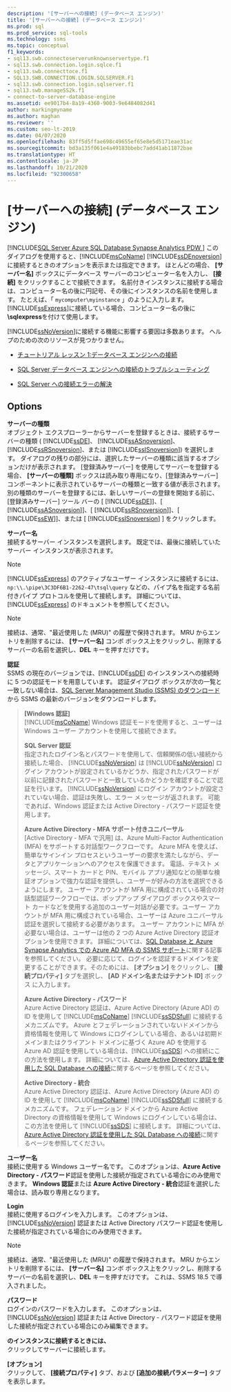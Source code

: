 ```yaml
---
description: '[サーバーへの接続] (データベース エンジン)'
title: '[サーバーへの接続] (データベース エンジン)'
ms.prod: sql
ms.prod_service: sql-tools
ms.technology: ssms
ms.topic: conceptual
f1_keywords:
- sql13.swb.connectoserverunknownservertype.f1
- sql13.swb.connection.login.sqlce.f1
- sql13.swb.connecttoce.f1
- SQL13.SWB.CONNECTION.LOGIN.SQLSERVER.F1
- sql13.swb.connection.login.sqlserver.f1
- sql13.swb.manageSS2k.f1
- connect-to-server-database-engine
ms.assetid: ee9017b4-8a19-4360-9003-9e6484082d41
author: markingmyname
ms.author: maghan
ms.reviewer: ''
ms.custom: seo-lt-2019
ms.date: 04/07/2020
ms.openlocfilehash: 83ff5d5ffae698c49655ef65e8e5d5171eae31ac
ms.sourcegitcommit: bd3a135f061e4a49183bbebc7add41ab11872bae
ms.translationtype: HT
ms.contentlocale: ja-JP
ms.lasthandoff: 10/21/2020
ms.locfileid: "92300658"
---
```

# <a name="connect-to-server-database-engine"></a>[サーバーへの接続] (データベース エンジン)

[!INCLUDE[SQL Server Azure SQL Database Synapse Analytics PDW ](../../includes/applies-to-version/sql-asdb-asdbmi-asa-pdw.md)]
このダイアログを使用すると、[!INCLUDE[msCoName](../../includes/msconame_md.md)] [!INCLUDE[ssDEnoversion](../../includes/ssdenoversion_md.md)] に接続するときのオプションを表示または指定できます。 ほとんどの場合、 **[サーバー名]** ボックスにデータベース サーバーのコンピューター名を入力し、 **[接続]** をクリックすることで接続できます。 名前付きインスタンスに接続する場合は、コンピューター名の後に円記号、その後にインスタンスの名前を使用します。 たとえば、「 `mycomputer\myinstance` 」のように入力します。 [!INCLUDE[ssExpress](../../includes/ssexpress_md.md)]に接続している場合、コンピューター名の後に **\sqlexpress**を付けて使用します。
  
[!INCLUDE[ssNoVersion](../../includes/ssnoversion-md.md)]に接続する機能に影響する要因は多数あります。 ヘルプのための次のリソースが見つかりません。

- [チュートリアル レッスン 1:データベース エンジンへの接続](../../relational-databases/lesson-1-connecting-to-the-database-engine.md)  

- [SQL Server データベース エンジンへの接続のトラブルシューティング](../../database-engine/configure-windows/troubleshoot-connecting-to-the-sql-server-database-engine.md)  

- [SQL Server への接続エラーの解決](https://support.microsoft.com/help/4009936/solving-connectivity-errors-to-sql-server)   
  
## <a name="options"></a>Options

**サーバーの種類**  
オブジェクト エクスプローラーからサーバーを登録するときは、接続するサーバーの種類 ( [!INCLUDE[ssDE](../../includes/ssde_md.md)]、 [!INCLUDE[ssASnoversion](../../includes/ssasnoversion_md.md)]、 [!INCLUDE[ssRSnoversion](../../includes/ssrsnoversion-md.md)]、または [!INCLUDE[ssISnoversion](../../includes/ssisnoversion-md.md)]) を選択します。 ダイアログの残りの部分には、選択したサーバーの種類に該当するオプションだけが表示されます。 [登録済みサーバー] を使用してサーバーを登録する場合、 **[サーバーの種類]** ボックスは読み取り専用になり、[登録済みサーバー] コンポーネントに表示されているサーバーの種類と一致する値が表示されます。 別の種類のサーバーを登録するには、新しいサーバーの登録を開始する前に、[登録済みサーバー] ツール バーの [ [!INCLUDE[ssDE](../../includes/ssde_md.md)]]、[ [!INCLUDE[ssASnoversion](../../includes/ssasnoversion_md.md)]]、[ [!INCLUDE[ssRSnoversion](../../includes/ssrsnoversion-md.md)]]、[ [!INCLUDE[ssEW](../../includes/ssew-md.md)]]、または [ [!INCLUDE[ssISnoversion](../../includes/ssisnoversion-md.md)] ] をクリックします。  
  
**サーバー名**  
接続するサーバー インスタンスを選択します。 既定では、最後に接続していたサーバー インスタンスが表示されます。  
  
> [!NOTE]  
> [!INCLUDE[ssExpress](../../includes/ssexpress_md.md)] のアクティブなユーザー インスタンスに接続するには、`np:\\.\pipe\3C3DF6B1-2262-47\tsql\query` などの、パイプ名を指定する名前付きパイプ プロトコルを使用して接続します。 詳細については、[!INCLUDE[ssExpress](../../includes/ssexpress_md.md)] のドキュメントを参照してください。  

> [!NOTE]  
> 接続は、通常、"最近使用した (MRU)" の履歴で保持されます。 MRU からエントリを削除するには、 **[サーバー名]** コンボ ボックス上をクリックし、削除するサーバーの名前を選択し、**DEL** キーを押すだけです。  

**認証**  
SSMS の現在のバージョンでは、[!INCLUDE[ssDE](../../includes/ssde_md.md)] のインスタンスへの接続時に 5 つの認証モードを用意しています。 認証ダイアログ ボックスが次の一覧と一致しない場合は、[SQL Server Management Studio (SSMS) のダウンロード](../download-sql-server-management-studio-ssms.md) から SSMS の最新のバージョンをダウンロードします。  

> **[Windows 認証]**  
> [!INCLUDE[msCoName](../../includes/msconame_md.md)] Windows 認証モードを使用すると、ユーザーは Windows ユーザー アカウントを使用して接続できます。  
> 
> **SQL Server 認証**  
> 指定されたログイン名とパスワードを使用して、信頼関係の低い接続から接続した場合、 [!INCLUDE[ssNoVersion](../../includes/ssnoversion-md.md)] は [!INCLUDE[ssNoVersion](../../includes/ssnoversion-md.md)] ログイン アカウントが設定されているかどうか、指定されたパスワードが以前に記録されたパスワードと一致しているかどうかを確認することで認証を行います。 [!INCLUDE[ssNoVersion](../../includes/ssnoversion-md.md)] にログイン アカウントが設定されていない場合、認証は失敗し、エラー メッセージが返されます。 可能であれば、Windows 認証または Active Directory - パスワード認証を使用します。  
> 
> **Azure Active Directory - MFA サポート付きユニバーサル**  
> [Active Directory - MFA で汎用] は、Azure Multi-Factor Authentication (MFA) をサポートする対話型ワークフローです。 Azure MFA を使えば、簡単なサインイン プロセスというユーザーの要求を満たしながら、データとアプリケーションへのアクセスを保護できます。 電話、テキスト メッセージ、スマート カードと PIN、モバイル アプリ通知などの簡単な検証オプションで強力な認証を提供し、ユーザーが好みの方法を選択できるようにします。 ユーザー アカウントが MFA 用に構成されている場合の対話型認証ワークフローでは、ポップアップ ダイアログ ボックスやスマート カードなどを使用する追加のユーザー対話が必要です。ユーザー アカウントが MFA 用に構成されている場合、ユーザーは Azure ユニバーサル認証を選択して接続する必要があります。 ユーザー アカウントに MFA が必要ない場合は、ユーザーは他の 2 つの Azure Active Directory 認証オプションを使用できます。 詳細については、[SQL Database と Azure Synapse Analytics での Azure AD MFA の SSMS サポート](/azure/azure-sql/database/authentication-mfa-ssms-overview)に関する記事を参照してください。 必要に応じて、ログインを認証するドメインを変更することができます。そのためには、 **[オプション]** をクリックし、 **[接続プロパティ]** タブを選択し、 **[AD ドメイン名またはテナント ID]** ボックス に入力します。  
> 
> **Azure Active Directory - パスワード**  
> Azure Active Directory 認証は、Azure Active Directory (Azure AD) の ID を使用して [!INCLUDE[msCoName](../../includes/msconame_md.md)] [!INCLUDE[ssSDSfull](../../includes/sssdsfull-md.md)] に接続するメカニズムです。  Azure とフェデレーションされていないドメインから資格情報を使用して Windows にログインしている場合、あるいは初期ドメインまたはクライアント ドメインに基づく Azure AD を使用する Azure AD 認証を使用している場合は、[!INCLUDE[ssSDS](../../includes/sssds-md.md)] への接続にこの方法を使用します。 詳細については、[Azure Active Directory 認証を使用した SQL Database への接続](/azure/azure-sql/database/authentication-aad-overview)に関するページを参照してください。  
> 
> **Active Directory - 統合**  
> Azure Active Directory 認証は、Azure Active Directory (Azure AD) の ID を使用して [!INCLUDE[msCoName](../../includes/msconame_md.md)] [!INCLUDE[ssSDSfull](../../includes/sssdsfull-md.md)] に接続するメカニズムです。 フェデレーション ドメインから Azure Active Directory の資格情報を使用して Windows にログインしている場合は、この方法を使用して [!INCLUDE[ssSDS](../../includes/sssds-md.md)] に接続します。 詳細については、[Azure Active Directory 認証を使用した SQL Database への接続](/azure/azure-sql/database/authentication-aad-overview)に関するページを参照してください。  
  
**ユーザー名**  
接続に使用する Windows ユーザー名です。 このオプションは、**Azure Active Directory - パスワード**認証を使用した接続が指定されている場合にのみ使用できます。 **Windows 認証**または **Azure Active Directory - 統合**認証を選択した場合は、読み取り専用となります。  
  
**Login**  
接続に使用するログインを入力します。 このオプションは、[!INCLUDE[ssNoVersion](../../includes/ssnoversion-md.md)] 認証または Active Directory パスワード認証を使用した接続が指定されている場合にのみ使用できます。  
  
> [!NOTE]  
> 接続は、通常、"最近使用した (MRU)" の履歴で保持されます。 MRU からエントリを削除するには、 **[サーバー名]** コンボ ボックス上をクリックし、削除するサーバーの名前を選択し、**DEL** キーを押すだけです。 これは、SSMS 18.5 で導入されました。

**パスワード**  
ログインのパスワードを入力します。 このオプションは、[!INCLUDE[ssNoVersion](../../includes/ssnoversion-md.md)] 認証または Active Directory - パスワード認証を使用した接続が指定されている場合にのみ編集できます。  

**のインスタンスに接続するときには、**  
クリックしてサーバーに接続します。

**[オプション]**  
クリックして、 **[接続プロパティ]** タブ、および **[追加の接続パラメーター]** タブを表示します。